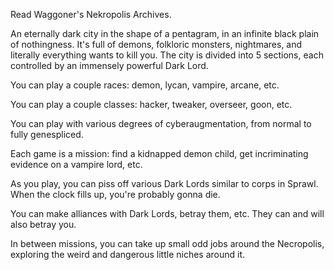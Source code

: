 Read Waggoner's Nekropolis Archives.

An eternally dark city in the shape of a pentagram, in an infinite black plain
of nothingness. It's full of demons, folkloric monsters, nightmares, and
literally everything wants to kill you. The city is divided into 5 sections,
each controlled by an immensely powerful Dark Lord.

You can play a couple races: demon, lycan, vampire, arcane, etc.

You can play a couple classes: hacker, tweaker, overseer, goon, etc.

You can play with various degrees of cyberaugmentation, from normal to fully
genespliced.

Each game is a mission: find a kidnapped demon child, get incriminating evidence
on a vampire lord, etc. 

As you play, you can piss off various Dark Lords similar to corps in Sprawl.
When the clock fills up, you're probably gonna die. 

You can make alliances with Dark Lords, betray them, etc. They can and will also
betray you.

In between missions, you can take up small odd jobs around the Necropolis,
exploring the weird and dangerous little niches around it.
